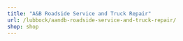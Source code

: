 ```yaml
---
title: "A&B Roadside Service and Truck Repair"
url: /lubbock/aandb-roadside-service-and-truck-repair/
shop: shop
---
```

